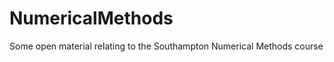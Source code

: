 NumericalMethods
================

Some open material relating to the Southampton Numerical Methods course

